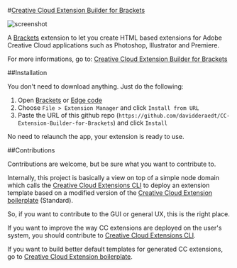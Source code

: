 #[Creative Cloud Extension Builder for Brackets](http://davidderaedt.github.io/CC-Extension-Builder-for-Brackets/)

![screenshot](http://www.dehats.com/resources/ccextbrackets/header.jpg "screenshot")

A [Brackets](http://brackets.io/) extension to let you create HTML based extensions for Adobe Creative Cloud applications such as Photoshop, Illustrator and Premiere.

For more informations, go to: [Creative Cloud Extension Builder for Brackets](http://davidderaedt.github.io/CC-Extension-Builder-for-Brackets/)


##Installation

You don't need to download anything. Just do the following:

1. Open [Brackets](http://brackets.io/) or [Edge code](http://html.adobe.com/edge/code/)
2. Choose `File > Extension Manager` and click `Install from URL`
3. Paste the URL of this github repo (`https://github.com/davidderaedt/CC-Extension-Builder-for-Brackets`) and click `Install`


No need to relaunch the app, your extension is ready to use.


##Contributions

Contributions are welcome, but be sure what you want to contribute to.

Internally, this project is basically a view on top of a simple node domain which calls the [Creative Cloud Extensions CLI](https://github.com/davidderaedt/CCEXTCLI) to deploy an extension template based on a modified version of the [Creative Cloud Extension boilerplate](https://github.com/davidderaedt/ccext-boilerplate) (Standard).

So, if you want to contribute to the GUI or general UX, this is the right place.

If you want to improve the way CC extensions are deployed on the user's system, you should contribute to [Creative Cloud Extensions CLI](https://github.com/davidderaedt/CCEXTCLI).

If you want to build better default templates for generated CC extensions, go to [Creative Cloud Extension boilerplate](https://github.com/davidderaedt/ccext-boilerplate).

